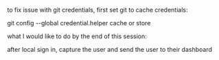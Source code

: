 
to fix issue with git credentials, first set git to cache credentials:

git config --global credential.helper cache or store


what I would like to do by the end of this session:

after local sign in, capture the user and send the user to their dashboard

